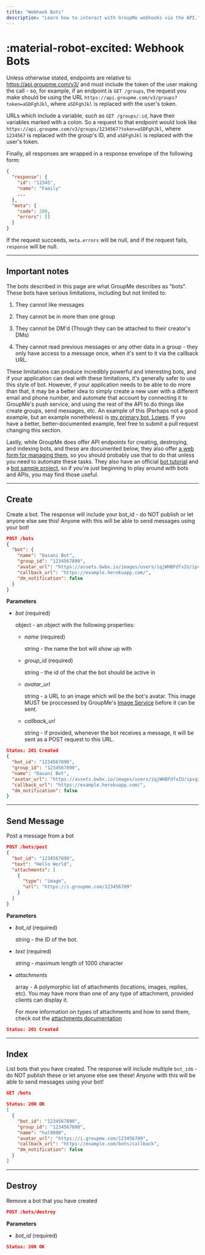 ```yaml
---
title: "Webhook Bots"
description: "Learn how to interact with GroupMe webhooks via the API."
---
```


# :material-robot-excited: Webhook Bots

Unless otherwise stated, endpoints are relative to https://api.groupme.com/v3/ and must include the token of the user making the call - so, for example, if an endpoint is `GET /groups`, the request you make should be using the URL `https://api.groupme.com/v3/groups?token=aSDFghJkl`, where `aSDFghJkl` is replaced with the user's token.

URLs which include a variable, such as `GET /groups/:id`, have their variables marked with a colon. So a request to that endpoint would look like `https://api.groupme.com/v3/groups/1234567?token=aSDFghJkl`, where `1234567` is replaced with the group's ID, and `aSDFghJkl` is replaced with the user's token.

Finally, all responses are wrapped in a response envelope of the following form:

```json linenums="1"
{
  "response": {
    "id": "12345",
    "name": "Family"
    ...
  },
  "meta": {
    "code": 200,
    "errors": []
  }
}
```

If the request succeeds, `meta.errors` will be null, and if the request fails, `response` will be null.

***

## Important notes

The bots described in this page are what GroupMe describes as "bots". These bots have serious limitations, including but not limited to:

1. They cannot like messages

2. They cannot be in more than one group

3. They cannot be DM'd (Though they can be attached to their creator's DMs)

4. They cannot read previous messages or any other data in a group - they only have access to a message once, when it's sent to it via the callback URL.

These limitations can produce incredibly powerful and interesting bots, and if your application can deal with these limitations, it's generally safer to use this style of bot. However, if your application needs to be able to do more than that, it may be a better idea to simply create a new user with a different email and phone number, and automate that account by connecting it to GroupMe's push service, and using the rest of the API to do things like create groups, send messages, etc. An example of this (Perhaps not a good example, but an example nonetheless) is [my primary bot, Lowes](https://github.com/2CATteam/gmuserbot). If you have a better, better-documented example, feel free to submit a pull request changing this section.

Lastly, while GroupMe does offer API endpoints for creating, destroying, and indexing bots, and these are documented below, they also offer [a web form for managing them](https://dev.groupme.com/bots/), so you should probably use that to do that unless you need to automate these tasks. They also have an official [bot tutorial](https://dev.groupme.com/tutorials/bots) and a [bot sample project](https://github.com/groupme/bot-tutorial-nodejs), so if you're just beginning to play around with bots and APIs, you may find those useful.

***

## Create

Create a bot. The response will include your bot_id - do NOT publish or let anyone else see this! Anyone with this will be able to send messages using your bot!

```json linenums="1" title="HTTP Request"
POST /bots
{
  "bot": {
	"name": "Dasani Bot",
	"group_id": "1234567890",
	"avatar_url": "https://assets.bwbx.io/images/users/iqjWHBFdfxIU/ipvgzU.b0q4M/v0/1000x-1.jpg",
	"callback_url": "https://example.herokuapp.com/",
	"dm_notification": false
  }
}
```

**Parameters**

* *bot* (required)

	object - an object with the following properties:
	
	* *name* (required)
	
		string - the name the bot will show up with
		
	* *group_id* (required)
	
		string - the id of the chat the bot should be active in
		
	* *avatar_url*
	
		string - a URL to an image which will be the bot's avatar. This image MUST be proccessed by GroupMe's [Image Service](images.md) before it can be sent.
		
	* *callback_url*
	
		string - if provided, whenever the bot receives a message, it will be sent as a POST request to this URL.
		
```json linenums="1" title="HTTP Response"
Status: 201 Created
{
  "bot_id": "1234567890",
  "group_id": "1234567890",
  "name": "Dasani Bot",
  "avatar_url": "https://assets.bwbx.io/images/users/iqjWHBFdfxIU/ipvgzU.b0q4M/v0/1000x-1.jpg",
  "callback_url": "https://example.herokuapp.com/",
  "dm_notification": false
}
```

***

## Send Message

Post a message from a bot

```json linenums="1" title="HTTP Request"
POST /bots/post
{
  "bot_id": "1234567890",
  "text": "Hello World",
  "attachments": [
    {
      "type": "image",
      "url": "https://i.groupme.com/123456789"
    }
  ]
}
```

**Parameters**

* *bot_id* (required)

	string - the ID of the bot.
	
* *text* (required)

	string - maximum length of 1000 character
	
* *attachments*

	array - A polymorphic list of attachments (locations, images, replies, etc). You may have more than one of any type of attachment, provided clients can display it.
	
	For more information on types of attachments and how to send them, check out the [attachments documentation](attachments.md)

```json linenums="1" title="HTTP Response"
Status: 201 Created
```

***

## Index

List bots that you have created. The response will include multiple `bot_id`s - do NOT publish these or let anyone else see these! Anyone with this will be able to send messages using your bot!

```json linenums="1" title="HTTP Request"
GET /bots
```

```json linenums="1" title="HTTP Response"
Status: 200 OK
[
  {
    "bot_id": "1234567890",
    "group_id": "1234567890",
    "name": "hal9000",
    "avatar_url": "https://i.groupme.com/123456789",
    "callback_url": "https://example.com/bots/callback",
    "dm_notification": false
  }
]
```

***

## Destroy

Remove a bot that you have created

```json linenums="1" title="HTTP Request"
POST /bots/destroy
```

**Parameters**

* *bot_id* (required)

```json linenums="1" title="HTTP Response"
Status: 200 OK
```
